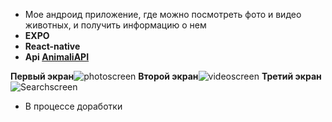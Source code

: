 - Мое андроид приложение, где можно посмотреть фото и видео животных, и получить информацию о нем
- **EXPO**
- **React-native**
- **Api [AnimaliAPI](https://animaliapi.herokuapp.com/)**

**Первый экран**![photoscreen](../assets/photoscreen.png)
**Второй экран**![videoscreen](../animalplanets/assets//videoscreen.png)
**Третий экран**![Searchscreen](../animalplanets//assets/searchscreen.png)

- В процессе доработки